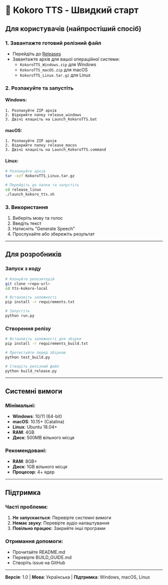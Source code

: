 # 🚀 Kokoro TTS - Швидкий старт

## Для користувачів (найпростіший спосіб)

### 1. Завантажте готовий релізний файл
- Перейдіть до [Releases](../../releases)
- Завантажте архів для вашої операційної системи:
  - `KokoroTTS_Windows.zip` для Windows
  - `KokoroTTS_macOS.zip` для macOS
  - `KokoroTTS_Linux.tar.gz` для Linux

### 2. Розпакуйте та запустіть
#### Windows:
```
1. Розпакуйте ZIP архів
2. Відкрийте папку release_windows
3. Двічі клацніть на Launch_KokoroTTS.bat
```

#### macOS:
```
1. Розпакуйте ZIP архів
2. Відкрийте папку release_macos
3. Двічі клацніть на Launch_KokoroTTS.command
```

#### Linux:
```bash
# Розпакуйте архів
tar -xzf KokoroTTS_Linux.tar.gz

# Перейдіть до папки та запустіть
cd release_linux
./launch_kokoro_tts.sh
```

### 3. Використання
1. Виберіть мову та голос
2. Введіть текст
3. Натисніть "Generate Speech"
4. Прослухайте або збережіть результат

---

## Для розробників

### Запуск з коду
```bash
# Клонуйте репозиторій
git clone <repo-url>
cd tts-kokoro-local

# Встановіть залежності
pip install -r requirements.txt

# Запустіть
python run.py
```

### Створення релізу
```bash
# Встановіть залежності для збірки
pip install -r requirements_build.txt

# Протестуйте перед збіркою
python test_build.py

# Створіть релізний файл
python build_release.py
```

---

## Системні вимоги

### Мінімальні:
- **Windows**: 10/11 (64-bit)
- **macOS**: 10.15+ (Catalina)
- **Linux**: Ubuntu 18.04+
- **RAM**: 4GB
- **Диск**: 500MB вільного місця

### Рекомендовані:
- **RAM**: 8GB+
- **Диск**: 1GB вільного місця
- **Процесор**: 4+ ядер

---

## Підтримка

### Часті проблеми:
1. **Не запускається**: Перевірте системні вимоги
2. **Немає звуку**: Перевірте аудіо налаштування
3. **Повільно працює**: Закрийте інші програми

### Отримання допомоги:
- Прочитайте README.md
- Перевірте BUILD_GUIDE.md
- Створіть issue на GitHub

---

**Версія**: 1.0 | **Мова**: Українська | **Підтримка**: Windows, macOS, Linux 